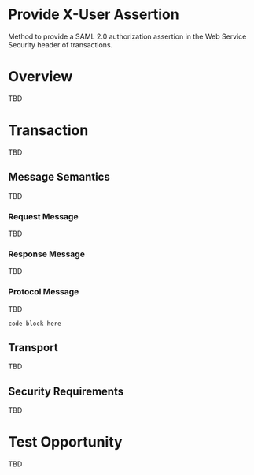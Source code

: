 # Provide X-User Assertion
Method to provide a SAML 2.0 authorization assertion in the Web Service Security header of transactions. 

# Overview

TBD   

# Transaction 

TBD

## Message Semantics

TBD

### Request Message

TBD

### Response Message

TBD

### Protocol Message

TBD

```
code block here    
```

## Transport 

TBD 

## Security Requirements   

TBD

# Test Opportunity

TBD